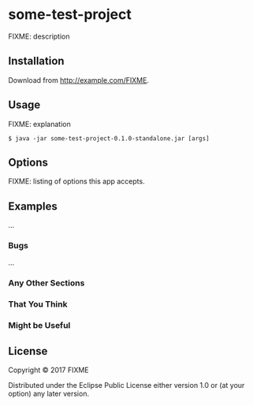 # some-test-project

FIXME: description

## Installation

Download from http://example.com/FIXME.

## Usage

FIXME: explanation

    $ java -jar some-test-project-0.1.0-standalone.jar [args]

## Options

FIXME: listing of options this app accepts.

## Examples

...

### Bugs

...

### Any Other Sections
### That You Think
### Might be Useful

## License

Copyright © 2017 FIXME

Distributed under the Eclipse Public License either version 1.0 or (at
your option) any later version.
